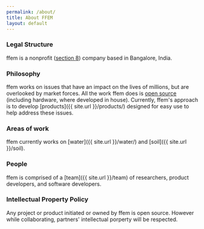```yaml
---
permalink: /about/
title: About FFEM
layout: default
---
```


### Legal Structure
ffem is a nonprofit ([section 8](https://en.wikipedia.org/wiki/Non-profit_laws_of_India#Section-8_Company)) company based in Bangalore, India.

### Philosophy
ffem works on issues that have an impact on the lives of millions, but are overlooked by market forces. All the work ffem does is [open source](http://github.com/foundation-for-environmental-monitoring) (including hardware, where developed in house). Currently, ffem's approach is to develop [products]({{ site.url }}/products/) designed for easy use to help address these issues.

### Areas of work
ffem currently works on [water]({{ site.url }}/water/) and [soil]({{ site.url }}/soil).

### People
ffem is comprised of a [team]({{ site.url }}/team) of researchers, product developers, and software developers.

### Intellectual Property Policy
Any project or product initiated or owned by ffem is open source. However while collaborating, partners' intellectual porperty will be respected.
